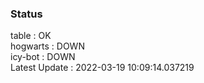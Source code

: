 ### Status


table : OK  
hogwarts : DOWN  
icy-bot : DOWN  
Latest Update : 2022-03-19 10:09:14.037219
